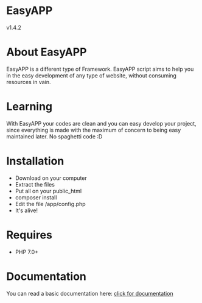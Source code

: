 # EasyAPP
 v1.4.2

# About EasyAPP
EasyAPP is a different type of Framework. EasyAPP script aims to help you in the easy development of any type of website, without consuming resources in vain. 

# Learning
With EasyAPP your codes are clean and you can easy develop your project, since everything is made with the maximum of concern to being easy maintained later. No spaghetti code :D

# Installation
 - Download on your computer
 - Extract the files
 - Put all on your public_html
 - composer install
 - Edit the file /app/config.php
 - It's alive!

# Requires
 - PHP 7.0+

# Documentation
You can read a basic documentation here: [click for documentation](DOCUMENTATION.md)
